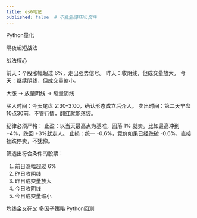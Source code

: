 ```yaml
---
title: es6笔记
published: false  # 不会生成HTML文件
---
```


Python量化

隔夜超短战法


战法核心

前天：个股涨幅超过 6%，走出强势信号。
昨天：收阴线，但成交量放大。
今天：继续阴线，但成交量缩小。

大涨 -> 放量阴线 -> 缩量阴线

买入时间：今天尾盘 2:30–3:00，确认形态成立后介入。
卖出时间：第二天早盘 10点30前，不管行情，翻红就能落袋。

纪律必须严格：
止盈：以当天最高点为基准，回落 1% 就卖。比如最高冲到 +4%，跌回 +3%就走人。
止损：统一 -0.6%，竞价如果已经跌破 -0.6%，直接挂跌停卖，不犹豫。

筛选出符合条件的股票：
1. 前日涨幅超过 6%
2. 昨日收阴线
3. 昨日成交量放大
4. 今日收阴线
5. 今日成交量缩小


均线金叉死叉
多因子策略
Python回测
